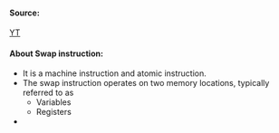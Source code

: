 #### Source:
[YT](https://www.youtube.com/watch?v=boSYXHtW03M&list=PLXj4XH7LcRfDrdQuJTHIPmKMpa7eYVaPm&index=34)

#### About Swap instruction:

* It is a machine instruction and atomic instruction.
* The swap instruction operates on two memory locations, typically referred to as 
	* Variables
	* Registers
* 
